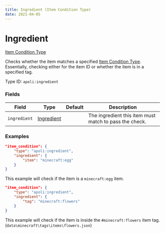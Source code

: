 ```yaml
---
title: Ingredient (Item Condition Type)
date: 2021-04-05
---
```


# Ingredient

[Item Condition Type](../item_condition_types.md)

Checks whether the item matches a specified [Item Condition Type](../item_condition_types.md). Essentially, checking either for the item ID or whether the item is in a specified tag.

Type ID: `apoli:ingredient`


### Fields

Field  | Type | Default | Description
-------|------|---------|-------------
`ingredient` | [Ingredient](../data_types/ingredient.md) | |  The ingredient this item must match to pass the check.


### Examples

```json
"item_condition": {
    "type": "apoli:ingredient",
    "ingredient": {
        "item": "minecraft:egg"
    }
}
```

This example will check if the item is a `minecraft:egg` item.
<br>

```json
"item_condition": {
    "type": "apoli:ingredient",
    "ingredient": {
        "tag": "minecraft:flowers"
    }
}
```

This example will check if the item is inside the `#minecraft:flowers` item tag. (`data\minecraft\tags\items\flowers.json`)
